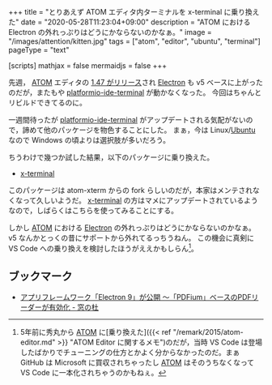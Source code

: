 +++
title = "とりあえず ATOM エディタ内ターミナルを x-terminal に乗り換えた"
date =  "2020-05-28T11:23:04+09:00"
description = "ATOM における Electron の外れっぷりはどうにかならないのかなぁ。"
image = "/images/attention/kitten.jpg"
tags = ["atom", "editor", "ubuntu", "terminal"]
pageType = "text"

[scripts]
  mathjax = false
  mermaidjs = false
+++

先週， [ATOM] エディタの [1.47 がリリース](https://github.com/atom/atom/releases/tag/v1.47.0 "Release 1.47.0 · atom/atom")され [Electron] も v5 ベースに上がったのだが，またもや [platformio-ide-terminal] が動かなくなった。
今回はちゃんとリビルドできてるのに。

一週間待ったが [platformio-ide-terminal] がアップデートされる気配がないので，諦めて他のパッケージを物色することにした。
まぁ，今は Linux/[Ubuntu] なので Windows の頃よりは選択肢が多いだろう。

ちうわけで幾つか試した結果，以下のパッケージに乗り換えた。

- [x-terminal]

このパッケージは atom-xterm からの fork らしいのだが，本家はメンテされなくなって久しいようだ。
[x-terminal] の方はマメにアップデートされているようなので，しばらくはこちらを使ってみることにする。

しかし [ATOM] における [Electron] の外れっぷりはどうにかならないのかなぁ。
v5 なんかとっくの昔にサポートから外れてるっちうねん。
この機会に真剣に VS Code への乗り換えを検討したほうがええかもしらん[^edt1]。

[^edt1]: 5年前に秀丸から [ATOM] に[乗り換えた]({{< ref "/remark/2015/atom-editor.md" >}} "ATOM Editor に関するメモ")のだが，当時 VS Code は登場したばかりでチューニングの仕方とかよく分からなかったのだ。まぁ GitHub は Microsoft に買収されちゃったし [ATOM] はそのうちなくなって VS Code に一本化されちゃうのかもねぇ。

## ブックマーク

- [アプリフレームワーク「Electron 9」が公開 ～「PDFium」ベースのPDFリーダーが有効化 - 窓の杜](https://forest.watch.impress.co.jp/docs/news/1254642.html)

[ATOM]: https://atom.io/
[Electron]: https://electronjs.org/ "Electron | Build cross platform desktop apps with JavaScript, HTML, and CSS."
[platformio-ide-terminal]: https://atom.io/packages/platformio-ide-terminal
[x-terminal]: https://atom.io/packages/x-terminal
[Ubuntu]: https://www.ubuntu.com/ "The leading operating system for PCs, IoT devices, servers and the cloud | Ubuntu"
